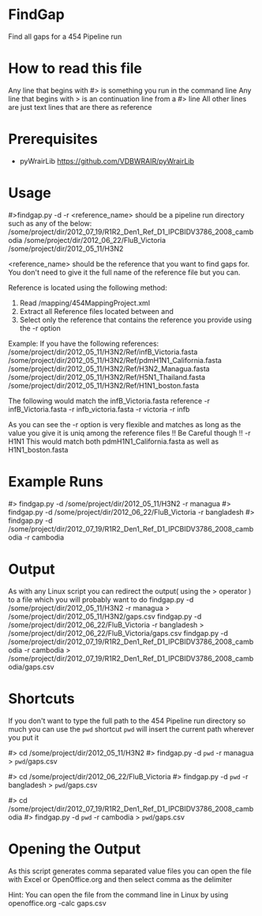 FindGap
=======
Find all gaps for a 454 Pipeline run

How to read this file
=====================
Any line that begins with #> is something you run in the command line
Any line that begins with > is an continuation line from a #> line
All other lines are just text lines that are there as reference

Prerequisites
=============
- pyWrairLib
https://github.com/VDBWRAIR/pyWrairLib

Usage
=====
#>findgap.py -d <directory> -r <reference_name>
<directory> should be a pipeline run directory such as any of the below:
/some/project/dir/2012_07_19/R1R2_Den1_Ref_D1_IPCBIDV3786_2008_cambodia
/some/project/dir/2012_06_22/FluB_Victoria
/some/project/dir/2012_05_11/H3N2

<reference_name> should be the reference that you want to find gaps for.
You don't need to give it the full name of the reference file but you can.

Reference is located using the following method:
1. Read <midkey sample directory>/mapping/454MappingProject.xml
2. Extract all Reference files located between <ReferenceFiles> and </ReferenceFiles>
3. Select only the reference that contains the reference you provide using the -r option

Example:
If you have the following references:
/some/project/dir/2012_05_11/H3N2/Ref/infB_Victoria.fasta
/some/project/dir/2012_05_11/H3N2/Ref/pdmH1N1_California.fasta
/some/project/dir/2012_05_11/H3N2/Ref/H3N2_Managua.fasta
/some/project/dir/2012_05_11/H3N2/Ref/H5N1_Thailand.fasta
/some/project/dir/2012_05_11/H3N2/Ref/H1N1_boston.fasta

The following would match the infB_Victoria.fasta reference
-r infB_Victoria.fasta
-r infb_victoria.fasta
-r victoria
-r infb

As you can see the -r option is very flexible and matches as long as the value you give it is uniq among the
reference files
!! Be Careful though !!
-r H1N1
This would match both pdmH1N1_California.fasta as well as H1N1_boston.fasta


Example Runs
============
#> findgap.py -d /some/project/dir/2012_05_11/H3N2 -r managua
#> findgap.py -d /some/project/dir/2012_06_22/FluB_Victoria -r bangladesh
#> findgap.py -d /some/project/dir/2012_07_19/R1R2_Den1_Ref_D1_IPCBIDV3786_2008_cambodia -r cambodia


Output
======
As with any Linux script you can redirect the output( using the > operator ) to a file which you will probably want to do
findgap.py -d /some/project/dir/2012_05_11/H3N2 -r managua > /some/project/dir/2012_05_11/H3N2/gaps.csv
findgap.py -d /some/project/dir/2012_06_22/FluB_Victoria -r bangladesh > /some/project/dir/2012_06_22/FluB_Victoria/gaps.csv
findgap.py -d /some/project/dir/2012_07_19/R1R2_Den1_Ref_D1_IPCBIDV3786_2008_cambodia -r cambodia > /some/project/dir/2012_07_19/R1R2_Den1_Ref_D1_IPCBIDV3786_2008_cambodia/gaps.csv

Shortcuts
=========
If you don't want to type the full path to the 454 Pipeline run directory so much you can use the `pwd` shortcut
`pwd` will insert the current path wherever you put it

#> cd /some/project/dir/2012_05_11/H3N2 
#> findgap.py -d `pwd` -r managua > `pwd`/gaps.csv

#> cd /some/project/dir/2012_06_22/FluB_Victoria 
#> findgap.py -d `pwd` -r bangladesh > `pwd`/gaps.csv

#> cd /some/project/dir/2012_07_19/R1R2_Den1_Ref_D1_IPCBIDV3786_2008_cambodia 
#> findgap.py -d `pwd` -r cambodia > `pwd`/gaps.csv

Opening the Output
==================
As this script generates comma separated value files you can open the file with Excel or OpenOffice.org and then select comma as the delimiter

Hint: You can open the file from the command line in Linux by using openoffice.org -calc gaps.csv
